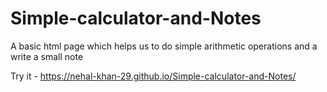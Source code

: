 # Simple-calculator-and-Notes
A basic html page which helps us to do simple arithmetic operations and a write a small note 

Try it - https://nehal-khan-29.github.io/Simple-calculator-and-Notes/
